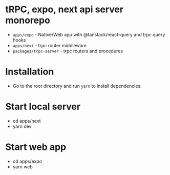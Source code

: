 # tRPC, expo, next api server monorepo

- `apps/expo` - Native/Web app with @tanstack/react-query and trpc query hooks
- `apps/next` - trpc router middleware
- `packages/trpc-server` - trpc routers and procedures

# Installation

- Go to the root directory and run `yarn` to install dependencies.

# Start local server

- cd apps/next
- yarn dev

# Start web app

- cd apps/expo
- yarn web
